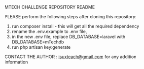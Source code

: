 MTECH CHALLENGE REPOSITORY README

PLEASE perform the following steps after cloning this repository:

1. run composer install -  this will get all the required dependency
2. rename the  .env.example to .env file, 
3. in the new .env file, replace DB_DATABASE=laravel with DB_DATABASE=mTechdb
4. run php artisan key:generate



CONTACT THE AUTHOR : isuxteach@gmail.com for any addition information